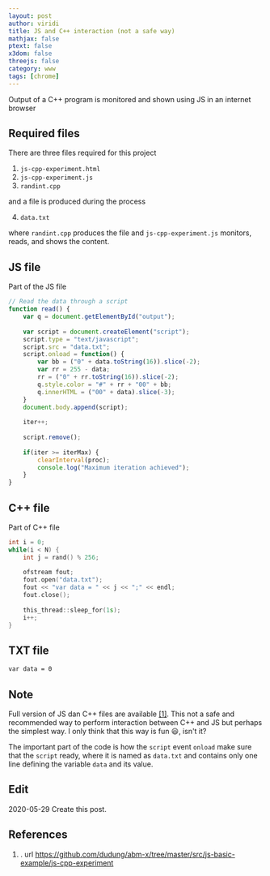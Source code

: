 ```yaml
---
layout: post
author: viridi
title: JS and C++ interaction (not a safe way)
mathjax: false
ptext: false
x3dom: false
threejs: false
category: www
tags: [chrome]
---
```

Output of a C++ program is monitored and shown using JS in an internet browser

## Required files
There are three files required for this project
1. `js-cpp-experiment.html`
2. `js-cpp-experiment.js`
3. `randint.cpp`

and a file is produced during the process

4. `data.txt`

where `randint.cpp` produces the file and `js-cpp-experiment.js` monitors, reads, and shows the content.


## JS file
Part of the JS file
```javascript
// Read the data through a script
function read() {
	var q = document.getElementById("output");
	
	var script = document.createElement("script");
	script.type = "text/javascript";
	script.src = "data.txt";
	script.onload = function() {
		var bb = ("0" + data.toString(16)).slice(-2);
		var rr = 255 - data;
		rr = ("0" + rr.toString(16)).slice(-2);
		q.style.color = "#" + rr + "00" + bb; 
		q.innerHTML = ("00" + data).slice(-3);
	}
	document.body.append(script);
	
	iter++;
	
	script.remove();
	
	if(iter >= iterMax) {
		clearInterval(proc);
		console.log("Maximum iteration achieved");
	}
}
```

## C++ file
Part of C++ file
```c++
int i = 0;
while(i < N) {
	int j = rand() % 256;
	
	ofstream fout;
	fout.open("data.txt");
	fout << "var data = " << j << ";" << endl;
	fout.close();
			
	this_thread::sleep_for(1s);
	i++;
}
```

## TXT file
```txt
var data = 0
```

## Note
Full version of JS dan C++ files are available [[1]](#ref1). This not a safe and recommended way to perform interaction between C++ and JS but perhaps the simplest way. I only think that this way is fun :smiley:, isn't it?

The important part of the code is how the `script` event `onload` make sure that the `script` ready, where it is named as `data.txt` and contains only one line defining the variable `data` and its value.

## Edit
2020-05-29 Create this post. <br />

## References
1. <a name="ref1"></a>. url <https://github.com/dudung/abm-x/tree/master/src/js-basic-example/js-cpp-experiment>

